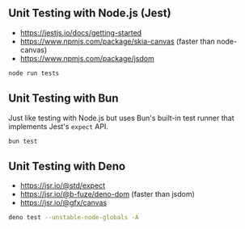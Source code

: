 ## Unit Testing with Node.js (Jest)

- https://jestjs.io/docs/getting-started
- https://www.npmjs.com/package/skia-canvas (faster than node-canvas)
- https://www.npmjs.com/package/jsdom

```zsh
node run tests
```

## Unit Testing with Bun

Just like testing with Node.js but uses Bun's built-in test runner that implements Jest's `expect` API.

```zsh
bun test
```

## Unit Testing with Deno

- https://jsr.io/@std/expect
- https://jsr.io/@b-fuze/deno-dom (faster than jsdom)
- https://jsr.io/@gfx/canvas

```zsh
deno test --unstable-node-globals -A
```

